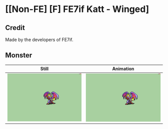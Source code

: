 # [\[Non-FE\] \[F\] FE7if Katt - Winged]

## Credit

Made by the developers of FE7if.
	
## Monster

| Still | Animation |
| :---: | :-------: |
| ![Monster still](./Monster_000.png) | ![Monster animation](./Monster.gif) |
